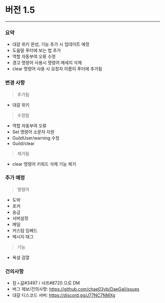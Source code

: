 # 버전 1.5
-------------------------
### 요약
* 대갈 위키 완성, 기능 추가 시 업데이트 예정
* 도움말 푸터에 보는 법 추가
* 역할 자동부여 오류 수정
* 경고 명령어 사용시 명령어 메세지 삭제
* clear 명령어 사용 시 요청자 이름이 푸터에 추가됨

### 변경 사항

> 추가됨
* 대갈 위키

> 수정됨
* 역할 자동부여 오류
* Set 명령어 소문자 지원
* GuildUser/warning 수정
* Guild/clear

> 제거됨
* clear 명령어 키워드 삭제 기능 제거

### 추가 예정

> 명령어
* 도박
* 포커
* 송금
* 서버설정
* 메일
* 커스텀 임베드
* 메시지 태그

> 기능
* 욕설 검열

### 건의사항
* 잠ㅅ갊#3497 / 샤프#8720 으로 DM
* 버그 제보/건의사항: https://github.com/chae03yb/DaeGal/issues
* 대갈 디스코드 서버: https://discord.gg/J77NC7NMXg